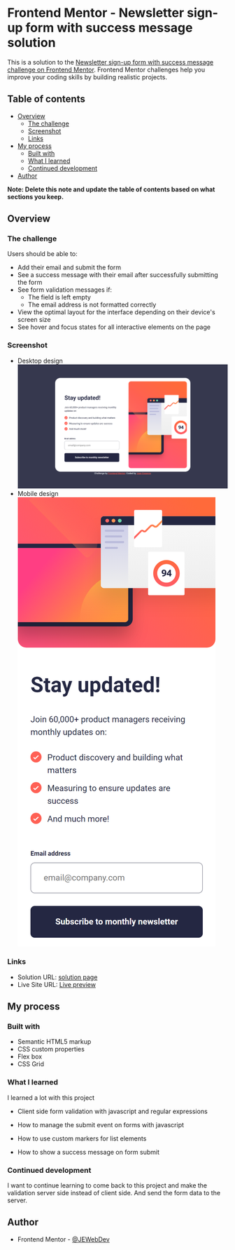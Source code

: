 # Frontend Mentor - Newsletter sign-up form with success message solution

This is a solution to the [Newsletter sign-up form with success message challenge on Frontend Mentor](https://www.frontendmentor.io/challenges/newsletter-signup-form-with-success-message-3FC1AZbNrv). Frontend Mentor challenges help you improve your coding skills by building realistic projects.

## Table of contents

- [Overview](#overview)
  - [The challenge](#the-challenge)
  - [Screenshot](#screenshot)
  - [Links](#links)
- [My process](#my-process)
  - [Built with](#built-with)
  - [What I learned](#what-i-learned)
  - [Continued development](#continued-development)
- [Author](#author)

**Note: Delete this note and update the table of contents based on what sections you keep.**

## Overview

### The challenge

Users should be able to:

- Add their email and submit the form
- See a success message with their email after successfully submitting the form
- See form validation messages if:
  - The field is left empty
  - The email address is not formatted correctly
- View the optimal layout for the interface depending on their device's screen size
- See hover and focus states for all interactive elements on the page

### Screenshot

- Desktop design ![](assets/images/screenshot-desktop.png)
- Mobile design ![](assets/images/screenshot-mobile.png)

### Links

- Solution URL: [solution page](https://your-solution-url.com)
- Live Site URL: [Live preview](https://jewebdev.github.io/newsletter-signup/index.html)

## My process

### Built with

- Semantic HTML5 markup
- CSS custom properties
- Flex box
- CSS Grid

### What I learned

I learned a lot with this project

- Client side form validation with javascript and regular expressions

- How to manage the submit event on forms with javascript

- How to use custom markers for list elements

- How to show a success message on form submit

### Continued development

I want to continue learning to come back to this project and make the validation server side instead of client side. And send the form data to the server.

## Author

- Frontend Mentor - [@JEWebDev](https://www.frontendmentor.io/profile/JEWebDev)
